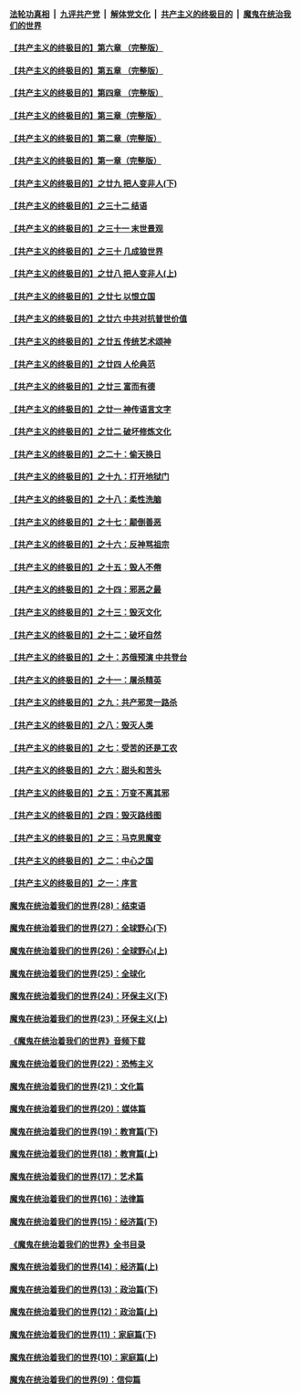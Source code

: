 ####  [法轮功真相](../../../../basic/blob/master/README.md?t=01140152) &nbsp;|&nbsp; [九评共产党](../../../../9ping.md/blob/master/README.md?t=01140152) &nbsp;|&nbsp; [解体党文化](../../../../jtdwh.md/blob/master/README.md?t=01140152)  &nbsp;|&nbsp; [共产主义的终极目的](../../../../gczydzjmd.md/blob/master/README.md?t=01140152) &nbsp;|&nbsp; [魔鬼在统治我们的世界](../../../../mgztzwmdsj.md/blob/master/README.md?t=01140152) 

#### [【共产主义的终极目的】第六章 （完整版）](../pages/nsc422/n11428913.md?t=01140152) 

#### [【共产主义的终极目的】第五章 （完整版）](../pages/nsc422/n11428912.md?t=01140152) 

#### [【共产主义的终极目的】第四章 （完整版）](../pages/nsc422/n11428907.md?t=01140152) 

#### [【共产主义的终极目的】第三章（完整版）](../pages/nsc422/n11428848.md?t=01140152) 

#### [【共产主义的终极目的】第二章（完整版）](../pages/nsc422/n11428831.md?t=01140152) 

#### [【共产主义的终极目的】第一章（完整版）](../pages/nsc422/n11417651.md?t=01140152) 

#### [【共产主义的终极目的】之廿九 把人变非人(下)](../pages/nsc422/n11344140.md?t=01140152) 

#### [【共产主义的终极目的】之三十二 结语](../pages/nsc422/n11360535.md?t=01140152) 

#### [【共产主义的终极目的】之三十一 末世景观](../pages/nsc422/n11351129.md?t=01140152) 

#### [【共产主义的终极目的】之三十 几成狼世界](../pages/nsc422/n11348280.md?t=01140152) 

#### [【共产主义的终极目的】之廿八 把人变非人(上)](../pages/nsc422/n11340492.md?t=01140152) 

#### [【共产主义的终极目的】之廿七 以恨立国](../pages/nsc422/n11336944.md?t=01140152) 

#### [【共产主义的终极目的】之廿六 中共对抗普世价值](../pages/nsc422/n11324785.md?t=01140152) 

#### [【共产主义的终极目的】之廿五 传统艺术颂神](../pages/nsc422/n11296396.md?t=01140152) 

#### [【共产主义的终极目的】之廿四 人伦典范](../pages/nsc422/n11296397.md?t=01140152) 

#### [【共产主义的终极目的】之廿三 富而有德](../pages/nsc422/n11283598.md?t=01140152) 

#### [【共产主义的终极目的】之廿一 神传语言文字](../pages/nsc422/n11263265.md?t=01140152) 

#### [【共产主义的终极目的】之廿二 破坏修炼文化](../pages/nsc422/n11245728.md?t=01140152) 

#### [【共产主义的终极目的】之二十：偷天换日](../pages/nsc422/n11238846.md?t=01140152) 

#### [【共产主义的终极目的】之十九：打开地狱门](../pages/nsc422/n11206376.md?t=01140152) 

#### [【共产主义的终极目的】之十八：柔性洗脑](../pages/nsc422/n11199994.md?t=01140152) 

#### [【共产主义的终极目的】之十七：颠倒善恶](../pages/nsc422/n11179782.md?t=01140152) 

#### [【共产主义的终极目的】之十六：反神骂祖宗](../pages/nsc422/n11166798.md?t=01140152) 

#### [【共产主义的终极目的】之十五：毁人不倦](../pages/nsc422/n11166792.md?t=01140152) 

#### [【共产主义的终极目的】之十四：邪恶之最](../pages/nsc422/n11150249.md?t=01140152) 

#### [【共产主义的终极目的】之十三：毁灭文化](../pages/nsc422/n11135227.md?t=01140152) 

#### [【共产主义的终极目的】之十二：破坏自然](../pages/nsc422/n11135214.md?t=01140152) 

#### [【共产主义的终极目的】之十：苏俄预演 中共登台](../pages/nsc422/n11118424.md?t=01140152) 

#### [【共产主义的终极目的】之十一：屠杀精英](../pages/nsc422/n11118442.md?t=01140152) 

#### [【共产主义的终极目的】之九：共产邪灵一路杀](../pages/nsc422/n11114139.md?t=01140152) 

#### [【共产主义的终极目的】之八：毁灭人类](../pages/nsc422/n11108503.md?t=01140152) 

#### [【共产主义的终极目的】之七：受苦的还是工农](../pages/nsc422/n11101809.md?t=01140152) 

#### [【共产主义的终极目的】之六：甜头和苦头](../pages/nsc422/n11096971.md?t=01140152) 

#### [【共产主义的终极目的】之五：万变不离其邪](../pages/nsc422/n11091285.md?t=01140152) 

#### [【共产主义的终极目的】之四：毁灭路线图](../pages/nsc422/n11086284.md?t=01140152) 

#### [【共产主义的终极目的】之三：马克思魔变](../pages/nsc422/n11061941.md?t=01140152) 

#### [【共产主义的终极目的】之二：中心之国](../pages/nsc422/n11047728.md?t=01140152) 

#### [【共产主义的终极目的】之一：序言](../pages/nsc422/n11086077.md?t=01140152) 

#### [魔鬼在统治着我们的世界(28)：结束语](../pages/nsc422/n10936246.md?t=01140152) 

#### [魔鬼在统治着我们的世界(27)：全球野心(下)](../pages/nsc422/n10928319.md?t=01140152) 

#### [魔鬼在统治着我们的世界(26)：全球野心(上)](../pages/nsc422/n10900318.md?t=01140152) 

#### [魔鬼在统治着我们的世界(25)：全球化](../pages/nsc422/n10788205.md?t=01140152) 

#### [魔鬼在统治着我们的世界(24)：环保主义(下)](../pages/nsc422/n10695307.md?t=01140152) 

#### [魔鬼在统治着我们的世界(23)：环保主义(上)](../pages/nsc422/n10688613.md?t=01140152) 

#### [《魔鬼在统治着我们的世界》音频下载](../pages/nsc422/n10635553.md?t=01140152) 

#### [魔鬼在统治着我们的世界(22)：恐怖主义](../pages/nsc422/n10614727.md?t=01140152) 

#### [魔鬼在统治着我们的世界(21)：文化篇](../pages/nsc422/n10597706.md?t=01140152) 

#### [魔鬼在统治着我们的世界(20)：媒体篇](../pages/nsc422/n10586579.md?t=01140152) 

#### [魔鬼在统治着我们的世界(19)：教育篇(下)](../pages/nsc422/n10564808.md?t=01140152) 

#### [魔鬼在统治着我们的世界(18)：教育篇(上)](../pages/nsc422/n10526970.md?t=01140152) 

#### [魔鬼在统治着我们的世界(17)：艺术篇](../pages/nsc422/n10499093.md?t=01140152) 

#### [魔鬼在统治着我们的世界(16)：法律篇](../pages/nsc422/n10485969.md?t=01140152) 

#### [魔鬼在统治着我们的世界(15)：经济篇(下)](../pages/nsc422/n10469975.md?t=01140152) 

#### [《魔鬼在统治着我们的世界》全书目录](../pages/nsc422/n10464261.md?t=01140152) 

#### [魔鬼在统治着我们的世界(14)：经济篇(上)](../pages/nsc422/n10457370.md?t=01140152) 

#### [魔鬼在统治着我们的世界(13)：政治篇(下)](../pages/nsc422/n10448270.md?t=01140152) 

#### [魔鬼在统治着我们的世界(12)：政治篇(上)](../pages/nsc422/n10444576.md?t=01140152) 

#### [魔鬼在统治着我们的世界(11)：家庭篇(下)](../pages/nsc422/n10440961.md?t=01140152) 

#### [魔鬼在统治着我们的世界(10)：家庭篇(上)](../pages/nsc422/n10435448.md?t=01140152) 

#### [魔鬼在统治着我们的世界(9)：信仰篇](../pages/nsc422/n10432159.md?t=01140152) 

